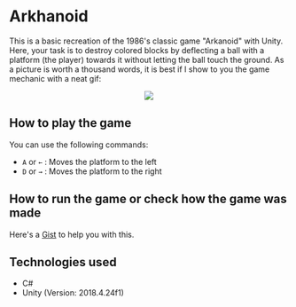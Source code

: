 # Arkhanoid
This is a basic recreation of the 1986's classic game "Arkanoid" with Unity. Here, your task is to destroy colored blocks by deflecting a ball with a platform (the player) towards it without letting the ball touch the ground. As a picture is worth a thousand words, it is best if I show to you the game mechanic with a neat gif:

<p align="center">
<img src="https://media.giphy.com/media/bGyFgWtBVALRZ81UPM/giphy.gif">
</p>

How to play the game
---

You can use the following commands:
* `A` or `←` : Moves the platform to the left
* `D` or `→` : Moves the platform to the right

How to run the game or check how the game was made
---

Here's a [Gist](https://gist.github.com/iVcente/57399cc5265feb140c3a36db03b08eb4) to help you with this.

Technologies used
---
* C#
* Unity (Version: 2018.4.24f1)
